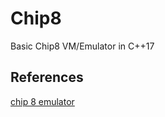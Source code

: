 # Chip8
Basic Chip8 VM/Emulator in C++17

## References
[chip 8 emulator](https://austinmorlan.com/posts/chip8_emulator/)
